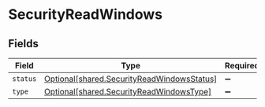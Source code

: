 # SecurityReadWindows


## Fields

| Field                                                                                              | Type                                                                                               | Required                                                                                           | Description                                                                                        |
| -------------------------------------------------------------------------------------------------- | -------------------------------------------------------------------------------------------------- | -------------------------------------------------------------------------------------------------- | -------------------------------------------------------------------------------------------------- |
| `status`                                                                                           | [Optional[shared.SecurityReadWindowsStatus]](undefined/models/shared/securityreadwindowsstatus.md) | :heavy_minus_sign:                                                                                 | N/A                                                                                                |
| `type`                                                                                             | [Optional[shared.SecurityReadWindowsType]](undefined/models/shared/securityreadwindowstype.md)     | :heavy_minus_sign:                                                                                 | N/A                                                                                                |
